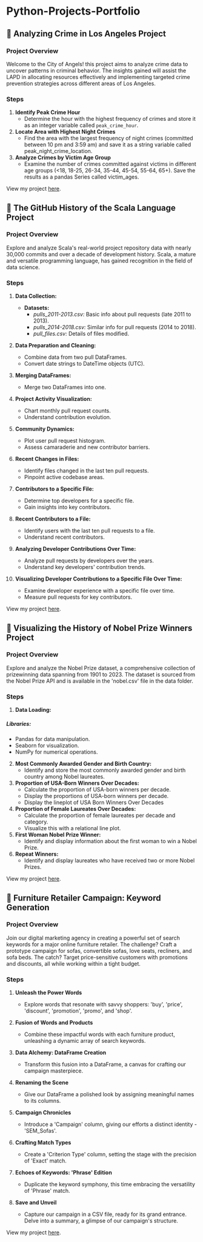 # Python-Projects-Portfolio

## 🚀 Analyzing Crime in Los Angeles Project

### **Project Overview**

Welcome to the City of Angels! this project aims to analyze crime data to uncover patterns in criminal behavior. The insights gained will assist the LAPD in allocating resources effectively and implementing targeted crime prevention strategies across different areas of Los Angeles.

### **Steps**
1. **Identify Peak Crime Hour**
   - Determine the hour with the highest frequency of crimes and store it as an integer variable called `peak_crime_hour`.
2. **Locate Area with Highest Night Crimes**
   - Find the area with the largest frequency of night crimes (committed between 10 pm and 3:59 am) and save it as a string variable called peak_night_crime_location.
3. **Analyze Crimes by Victim Age Group**
   - Examine the number of crimes committed against victims in different age groups (<18, 18-25, 26-34, 35-44, 45-54, 55-64, 65+). Save the results as a pandas Series 
     called victim_ages.

View my project [here](https://github.com/MeriemTerki/Python-Projects-Portfolio/blob/main/Analyzing-Crime-in-Los-Angeles/Analyzing-Crime-in-Los-Angeles.ipynb).


## 🚀 The GitHub History of the Scala Language Project

### **Project Overview**

Explore and analyze Scala's real-world project repository data with nearly 30,000 commits and over a decade of development history. Scala, a mature and versatile programming language, has gained recognition in the field of data science.

### **Steps**

1. **Data Collection:**
   - **Datasets:**
     - *pulls_2011-2013.csv:* Basic info about pull requests (late 2011 to 2013).
     - *pulls_2014-2018.csv:* Similar info for pull requests (2014 to 2018).
     - *pull_files.csv:* Details of files modified.

2. **Data Preparation and Cleaning:**
   - Combine data from two pull DataFrames.
   - Convert date strings to DateTime objects (UTC).

3. **Merging DataFrames:**
   - Merge two DataFrames into one.

4. **Project Activity Visualization:**
   - Chart monthly pull request counts.
   - Understand contribution evolution.

5. **Community Dynamics:**
   - Plot user pull request histogram.
   - Assess camaraderie and new contributor barriers.

6. **Recent Changes in Files:**
   - Identify files changed in the last ten pull requests.
   - Pinpoint active codebase areas.

7. **Contributors to a Specific File:**
   - Determine top developers for a specific file.
   - Gain insights into key contributors.

8. **Recent Contributors to a File:**
   - Identify users with the last ten pull requests to a file.
   - Understand recent contributors.

9. **Analyzing Developer Contributions Over Time:**
   - Analyze pull requests by developers over the years.
   - Understand key developers' contribution trends.

10. **Visualizing Developer Contributions to a Specific File Over Time:**
    - Examine developer experience with a specific file over time.
    - Measure pull requests for key contributors.
      

View my project [here](https://github.com/MeriemTerki/Python-Projects-Portfolio/blob/main/The-GitHub-History-of-the-Scala-Language/The-GitHub-History-of-the-Scala-Language.ipynb).


## 🚀 Visualizing the History of Nobel Prize Winners Project

### **Project Overview**

Explore and analyze the Nobel Prize dataset, a comprehensive collection of prizewinning data spanning from 1901 to 2023. The dataset is sourced from the Nobel Prize API and is available in the 'nobel.csv' file in the data folder.

### Steps

1. **Data Loading:**

##### Libraries:
- Pandas for data manipulation.
- Seaborn for visualization.
- NumPy for numerical operations.

2. **Most Commonly Awarded Gender and Birth Country:**
   - Identify and store the most commonly awarded gender and birth country among Nobel laureates.
3. **Proportion of USA-Born Winners Over Decades:**
   - Calculate the proportion of USA-born winners per decade.
   - Display the proportions of USA-born winners per decade.
   - Display the lineplot of USA Born Winners Over Decades
4. **Proportion of Female Laureates Over Decades:**
   - Calculate the proportion of female laureates per decade and category.
   - Visualize this with a relational line plot.
5. **First Woman Nobel Prize Winner:**
   - Identify and display information about the first woman to win a Nobel Prize.
6. **Repeat Winners:**
   - Identify and display laureates who have received two or more Nobel Prizes.

View my project [here](https://github.com/MeriemTerki/Python-Projects-Portfolio/blob/main/Visualizing-the-History-of-Nobel-Prize-Winners/Visualizing-the-History-of-Nobel-Prize-Winners.ipynb).


## 🚀 **Furniture Retailer Campaign: Keyword Generation**

### **Project Overview**

Join our digital marketing agency in creating a powerful set of search keywords for a major online furniture retailer. The challenge? Craft a prototype campaign for sofas, convertible sofas, love seats, recliners, and sofa beds. The catch? Target price-sensitive customers with promotions and discounts, all while working within a tight budget.

### **Steps**

 1. **Unleash the Power Words**

    - Explore words that resonate with savvy shoppers: 'buy', 'price', 'discount', 'promotion', 'promo', and 'shop'.

 2. **Fusion of Words and Products**

    - Combine these impactful words with each furniture product, unleashing a dynamic array of search keywords.

 3. **Data Alchemy: DataFrame Creation**

    - Transform this fusion into a DataFrame, a canvas for crafting our campaign masterpiece.

4. **Renaming the Scene**

    - Give our DataFrame a polished look by assigning meaningful names to its columns.

5. **Campaign Chronicles**

    - Introduce a 'Campaign' column, giving our efforts a distinct identity - 'SEM_Sofas'.

6. **Crafting Match Types**

    - Create a 'Criterion Type' column, setting the stage with the precision of 'Exact' match.

7. **Echoes of Keywords: 'Phrase' Edition**

    - Duplicate the keyword symphony, this time embracing the versatility of 'Phrase' match.

8. **Save and Unveil**

    - Capture our campaign in a CSV file, ready for its grand entrance. Delve into a summary, a glimpse of our campaign's structure.

View my project [here](https://github.com/MeriemTerki/Python-Projects-Portfolio/blob/main/Generating-Keywords-for-Google-Ads.ipynb).
